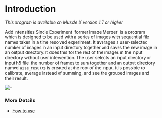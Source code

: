 # Introduction

_This program is available on Muscle X version 1.7 or higher_

Add Intensities Single Experiment (former Image Merger) is a program which is designed to be used with a series of images with sequential file names taken in a time resolved experiment. It averages a user-selected number of images in an input directory together and saves the new image in an output directory. It does this for the rest of the images in the input directory without user intervention. The user selects an input directory or input h5 file, the number of frames to sum together and an output directory named `aise_results` is created at the root of the input. It is possible to calibrate, average instead of summing, and see the grouped images and their result.

![-](../../images/AISE/aime_images.png)

### More Details
* [How to use](Add-Intensities-SE-How-to-use.html)
